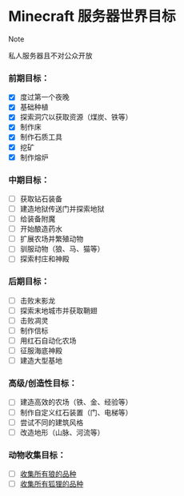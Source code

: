 # Minecraft 服务器世界目标
> [!NOTE]  
> 私人服务器且不对公众开放

### **前期目标：**
- [x] 度过第一个夜晚
- [x] 基础种植
- [x] 探索洞穴以获取资源（煤炭、铁等）
- [x] 制作床
- [x] 制作石质工具
- [x] 挖矿
- [x] 制作熔炉

### **中期目标：**
- [ ] 获取钻石装备
- [ ] 建造地狱传送门并探索地狱
- [ ] 给装备附魔
- [ ] 开始酿造药水
- [ ] 扩展农场并繁殖动物
- [ ] 驯服动物（狼、马、猫等）
- [ ] 探索村庄和神殿

### **后期目标：**
- [ ] 击败末影龙
- [ ] 探索末地城市并获取鞘翅
- [ ] 击败凋灵
- [ ] 制作信标
- [ ] 用红石自动化农场
- [ ] 征服海底神殿
- [ ] 建造大型基地

### **高级/创造性目标：**
- [ ] 建造高效的农场（铁、金、经验等）
- [ ] 制作自定义红石装置（门、电梯等）
- [ ] 尝试不同的建筑风格
- [ ] 改造地形（山脉、河流等）

### **动物收集目标：**
- [ ] [收集所有狼的品种](WOLF.md)
- [ ] [收集所有狐狸的品种](FOX.md)
